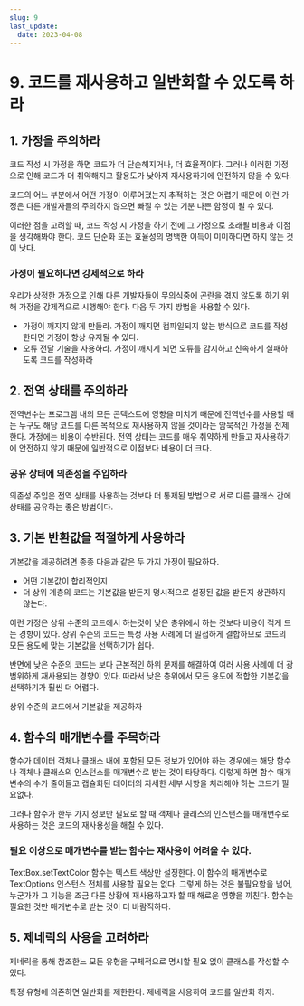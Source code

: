 ```yaml
---
slug: 9
last_update:
  date: 2023-04-08
---
```


# 9. 코드를 재사용하고 일반화할 수 있도록 하라

## 1. 가정을 주의하라

코드 작성 시 가정을 하면 코드가 더 단순해지거나, 더 효율적이다. 그러나 이러한 가정으로 인해 코드가 더 취약해지고 활용도가 낮아져 재사용하기에 안전하지 않을 수 있다.

코드의 어느 부분에서 어떤 가정이 이루어졌는지 추적하는 것은 어렵기 때문에 이런 가정은 다른 개발자들의 주의하지 않으면 빠질 수 있는 기분 나쁜 함정이 될 수 있다.

이러한 점을 고려할 때, 코드 작성 시 가정을 하기 전에 그 가정으로 초래될 비용과 이점을 생각해봐야 한다. 코드 단순화 또는 효율성의 명백한 이득이 미미하다면 하지 않는 것이 낫다.

### 가정이 필요하다면 강제적으로 하라

우리가 상정한 가정으로 인해 다른 개발자들이 무의식중에 곤란을 겪지 않도록 하기 위해 가정을 강제적으로 시행해야 한다. 다음 두 가지 방법을 사용할 수 있다.

- 가정이 깨지지 않게 만들라. 가정이 깨지면 컴파일되지 않는 방식으로 코드를 작성한다면 가정이 항상 유지될 수 있다.
- 오류 전달 기술을 사용하라. 가정이 깨지게 되면 오류를 감지하고 신속하게 실패하도록 코드를 작성하라

## 2. 전역 상태를 주의하라

전역변수는 프로그램 내의 모든 콘텍스트에 영향을 미치기 때문에 전역변수를 사용할 때는 누구도 해당 코드를 다른 목적으로 재사용하지 않을 것이라는 암묵적인 가정을 전제한다. 가정에는 비용이 수반된다. 전역 상태는 코드를 매우 취약하게 만들고 재사용하기에 안전하지 않기 때문에 일반적으로 이점보다 비용이 더 크다.

### 공유 상태에 의존성을 주입하라

의존성 주입은 전역 상태를 사용하는 것보다 더 통제된 방법으로 서로 다른 클래스 간에 상태를 공유하는 좋은 방법이다.

## 3. 기본 반환값을 적절하게 사용하라

기본값을 제공하려면 종종 다음과 같은 두 가지 가정이 필요하다.

- 어떤 기본값이 합리적인지
- 더 상위 계층의 코드는 기본값을 받든지 명시적으로 설정된 값을 받든지 상관하지 않는다.

이런 가정은 상위 수준의 코드에서 하는것이 낮은 층위에서 하는 것보다 비용이 적게 드는 경향이 있다. 상위 수준의 코드는 특정 사용 사례에 더 밀접하게 결합하므로 코드의 모든 용도에 맞는 기본값을 선택하기가 쉽다.

반면에 낮은 수준의 코드는 보다 근본적인 하위 문제를 해결하여 여러 사용 사례에 더 광범위하게 재사용되는 경향이 있다. 따라서 낮은 층위에서 모든 용도에 적합한 기본값을 선택하기가 훨씬 더 어렵다.

상위 수준의 코드에서 기본값을 제공하자

## 4. 함수의 매개변수를 주목하라

함수가 데이터 객체나 클래스 내에 포함된 모든 정보가 있어야 하는 경우에는 해당 함수나 객체나 클래스의 인스턴스를 매개변수로 받는 것이 타당하다. 이렇게 하면 함수 매개변수의 수가 줄어들고 캡슐화된 데이터의 자세한 세부 사항을 처리해야 하는 코드가 필요없다.

그러나 함수가 한두 가지 정보만 필요로 할 때 객체나 클래스의 인스턴스를 매개변수로 사용하는 것은 코드의 재사용성을 해칠 수 있다.

### 필요 이상으로 매개변수를 받는 함수는 재사용이 어려울 수 있다.

TextBox.setTextColor 함수는 텍스트 색상만 설정한다. 이 함수의 매개변수로 TextOptions 인스턴스 전체를 사용할 필요는 없다. 그렇게 하는 것은 불필요함을 넘어, 누군가가 그 기능을 조금 다른 상황에 재사용하고자 할 때 해로운 영향을 끼친다. 함수는 필요한 것만 매개변수로 받는 것이 더 바람직하다.

## 5. 제네릭의 사용을 고려하라

제네릭을 통해 참조한느 모든 유형을 구체적으로 명시할 필요 없이 클래스를 작성할 수 있다.

특정 유형에 의존하면 일반화를 제한한다. 제네릭을 사용하여 코드를 일반화 하자.
